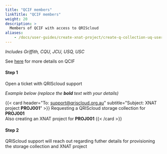 ```yaml
---
title: "QCIF members"
linkTitle: "QCIF members"
weight: 20
description: >
  Members of QCIF with access to QRIScloud
aliases:
    - /docs/user-guides/create-xnat-project/create-q-collection-uq-users
---
```


_Includes Griffith, CQU, JCU, USQ, USC_

See [here](https://www.qcif.edu.au/about-us/our-members) for more details on QCIF

#### Step 1
Open a ticket with QRIScloud support

_Example below (replace the **bold** text with your details)_

{{< card header="To: support@qriscloud.org.au" subtitle="Subject: XNAT project **PROJ001**" >}}
Requesting a QRIScloud storage collection for **PROJ001**<br>
Also creating an XNAT project for **PROJ001**
{{< /card >}}

#### Step 2
QRIScloud support will reach out regarding futher details for provisioning the storage collection and XNAT project
